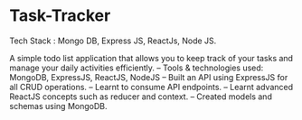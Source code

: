 ﻿# Task-Tracker

 Tech Stack : Mongo DB, Express JS, ReactJs, Node JS. 

A simple todo list application that allows you to keep track of your tasks and manage your daily activities efficiently.
– Tools & technologies used: MongoDB, ExpressJS, ReactJS, NodeJS
– Built an API using ExpressJS for all CRUD operations.
– Learnt to consume API endpoints.
– Learnt advanced ReactJS concepts such as reducer and context.
– Created models and schemas using MongoDB.

